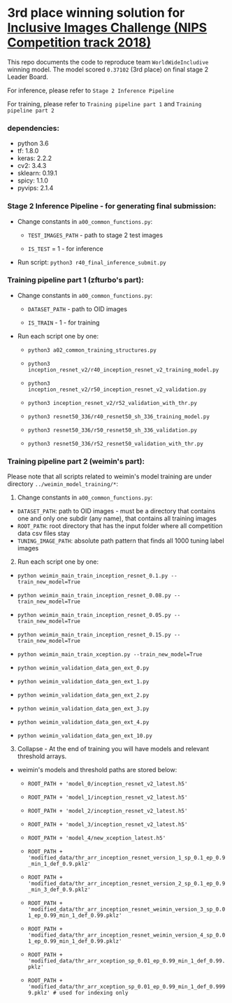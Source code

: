 3rd place winning solution for [Inclusive Images Challenge (NIPS Competition track 2018)](https://www.kaggle.com/c/inclusive-images-challenge)
================================
This repo documents the code to reproduce team `WorldWideIncludive` winning model. The model scored `0.37102` (3rd place) on final stage 2 Leader Board. 

For inference, please refer to `Stage 2 Inference Pipeline` 

For training, please refer to `Training pipeline part 1` and `Training pipeline part 2`

### dependencies: 
- python 3.6
- tf: 1.8.0
- keras: 2.2.2
- cv2: 3.4.3
- sklearn: 0.19.1
- spicy: 1.1.0
- pyvips: 2.1.4


### Stage 2 Inference Pipeline - for generating final submission: 

- Change constants in `a00_common_functions.py`:

  - `TEST_IMAGES_PATH` - path to stage 2 test images

  - `IS_TEST` = 1 - for inference

- Run script: `python3 r40_final_inference_submit.py`



### Training pipeline part 1 (zfturbo's part):

- Change constants in `a00_common_functions.py`:

  - `DATASET_PATH` - path to OID images

  - `IS_TRAIN` - 1 - for training

- Run each script one by one:

  - `python3 a02_common_training_structures.py`

  - `python3 inception_resnet_v2/r40_inception_resnet_v2_training_model.py`

  - `python3 inception_resnet_v2/r50_inception_resnet_v2_validation.py`

  - `python3 inception_resnet_v2/r52_validation_with_thr.py`

  - `python3 resnet50_336/r40_resnet50_sh_336_training_model.py`

  - `python3 resnet50_336/r50_resnet50_sh_336_validation.py`

  - `python3 resnet50_336/r52_resnet50_validation_with_thr.py`


### Training pipeline part 2 (weimin's part):

Please note that all scripts related to weimin's model training are under directory `../weimin_model_training/*`: 

1) Change constants in `a00_common_functions.py`: 

  - `DATASET_PATH`: path to OID images - must be a directory that contains one and only one subdir (any name), that contains all training images
  - `ROOT_PATH`: root directory that has the input folder where all competition data csv files stay
  - `TUNING_IMAGE_PATH`: absolute path pattern that finds all 1000 tuning label images 

2) Run each script one by one:

- `python weimin_main_train_inception_resnet_0.1.py --train_new_model=True`

- `python weimin_main_train_inception_resnet_0.08.py --train_new_model=True` 

- `python weimin_main_train_inception_resnet_0.05.py --train_new_model=True` 

- `python weimin_main_train_inception_resnet_0.15.py --train_new_model=True` 

- `python weimin_main_train_xception.py --train_new_model=True` 


- `python weimin_validation_data_gen_ext_0.py`

- `python weimin_validation_data_gen_ext_1.py`

- `python weimin_validation_data_gen_ext_2.py`

- `python weimin_validation_data_gen_ext_3.py`

- `python weimin_validation_data_gen_ext_4.py`

- `python weimin_validation_data_gen_ext_10.py`

3) Collapse - At the end of training you will have models and relevant threshold arrays.

- weimin's models and threshold paths are stored below: 

  - `ROOT_PATH + 'model_0/inception_resnet_v2_latest.h5'`

  - `ROOT_PATH + 'model_1/inception_resnet_v2_latest.h5'`

  - `ROOT_PATH + 'model_2/inception_resnet_v2_latest.h5'`

  - `ROOT_PATH + 'model_3/inception_resnet_v2_latest.h5'`

  - `ROOT_PATH + 'model_4/new_xception_latest.h5'`

  - `ROOT_PATH + 'modified_data/thr_arr_inception_resnet_version_1_sp_0.1_ep_0.9_min_1_def_0.9.pklz'`

  - `ROOT_PATH + 'modified_data/thr_arr_inception_resnet_version_2_sp_0.1_ep_0.9_min_3_def_0.9.pklz'`

  - `ROOT_PATH + 'modified_data/thr_arr_inception_resnet_weimin_version_3_sp_0.01_ep_0.99_min_1_def_0.99.pklz'`

  - `ROOT_PATH + 'modified_data/thr_arr_inception_resnet_weimin_version_4_sp_0.01_ep_0.99_min_1_def_0.99.pklz'`

  - `ROOT_PATH + 'modified_data/thr_arr_xception_sp_0.01_ep_0.99_min_1_def_0.99.pklz'`

  - `ROOT_PATH + 'modified_data/thr_arr_xception_sp_0.01_ep_0.99_min_1_def_0.9999.pklz' # used for indexing only`